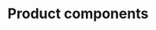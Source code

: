 ---
title: Product components
redirect_to:
  - https://www.ibm.com/support/knowledgecenter/SS7P7S_ind/watson-assistant-solutions/understand-service/core_ind.html
---
